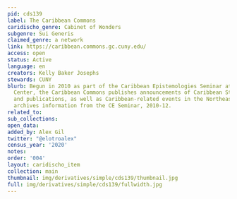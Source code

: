 ```yaml
---
pid: cds139
label: The Caribbean Commons
caridischo_genre: Cabinet of Wonders
subgenre: Sui Generis
claimed_genre: a network
link: https://caribbean.commons.gc.cuny.edu/
access: open
status: Active
language: en
creators: Kelly Baker Josephs
stewards: CUNY
blurb: Begun in 2010 as part of the Caribbean Epistemologies Seminar at the CUNY Graduate
  Center, the Caribbean Commons publishes announcements of Caribbean Studies CFPs
  and publications, as well as Caribbean-related events in the Northeast US. It also
  archives information from the CE Seminar, 2010-12.
related_to:
sub_collections:
open_data:
added_by: Alex Gil
twitter: "@elotroalex"
census_year: '2020'
notes:
order: '004'
layout: caridischo_item
collection: main
thumbnail: img/derivatives/simple/cds139/thumbnail.jpg
full: img/derivatives/simple/cds139/fullwidth.jpg
---
```

